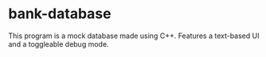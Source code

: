 # bank-database

This program is a mock database made using C++. Features a text-based UI and a toggleable debug mode.
